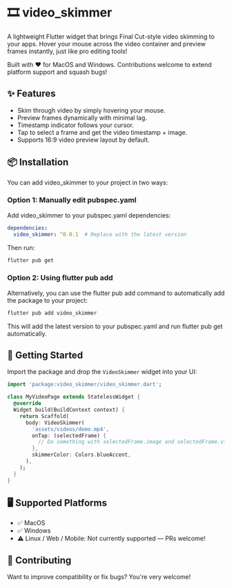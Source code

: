 # 🎞️ video_skimmer

A lightweight Flutter widget that brings Final Cut-style video skimming to your apps.
Hover your mouse across the video container and preview frames instantly, just like pro editing tools!

Built with ❤️ for MacOS and Windows. Contributions welcome to extend platform support and squash bugs!

## ✨ Features

- Skim through video by simply hovering your mouse.
- Preview frames dynamically with minimal lag.
- Timestamp indicator follows your cursor.
- Tap to select a frame and get the video timestamp + image.
- Supports 16:9 video preview layout by default.

## 📦 Installation

You can add video_skimmer to your project in two ways:

### Option 1: Manually edit pubspec.yaml

Add video_skimmer to your pubspec.yaml dependencies:
```yaml
dependencies:
  video_skimmer: ^0.0.1  # Replace with the latest version
```

Then run:
```bash
flutter pub get
```
### Option 2: Using flutter pub add
Alternatively, you can use the flutter pub add command to automatically add the package to your project:

```bash
flutter pub add video_skimmer
```
This will add the latest version to your pubspec.yaml and run flutter pub get automatically.

## 🚀 Getting Started
Import the package and drop the `VideoSkimmer` widget into your UI:

```dart
import 'package:video_skimmer/video_skimmer.dart';

class MyVideoPage extends StatelessWidget {
  @override
  Widget build(BuildContext context) {
    return Scaffold(
      body: VideoSkimmer(
        'assets/videos/demo.mp4',
        onTap: (selectedFrame) {
          // Do something with selectedFrame.image and selectedFrame.videoTimestampInSeconds
        },
        skimmerColor: Colors.blueAccent,
      ),
    );
  }
}
```

## 🖥️ Supported Platforms

- ✅ MacOS
- ✅ Windows
- ⚠️ Linux / Web / Mobile: Not currently supported — PRs welcome!

## 🧩 Contributing
Want to improve compatibility or fix bugs? You're very welcome!